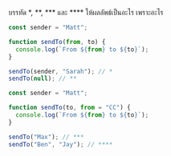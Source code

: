 บรรทัด \*, \*\*, \*\*\* และ \*\*\*\* ให้ผลลัพธ์เป็นอะไร เพราะอะไร

```js
const sender = "Matt";

function sendTo(from, to) {
  console.log(`From ${from} to ${to}`);
}

sendTo(sender, "Sarah"); // *
sendTo(null); // **
```

```js
const sender = "Matt";

function sendTo(to, from = "CC") {
  console.log(`From ${from} to ${to}`);
}

sendTo("Max"); // ***
sendTo("Ben", "Jay"); // ****
```
